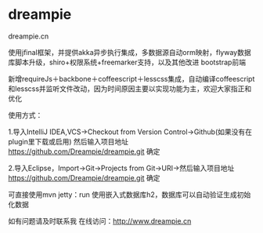 dreampie
========

dreampie.cn

使用jfinal框架，并提供akka异步执行集成，多数据源自动orm映射，flyway数据库脚本升级，shiro+权限系统+freemarker支持，以及其他改进
bootstrap前端

新增requireJs＋backbone＋coffeescript＋lesscss集成，自动编译coffeescript和lesscss并监听文件改动，因为时间原因主要以实现功能为主，欢迎大家指正和优化


使用方式：


1.导入IntelliJ IDEA,VCS->Checkout from Version Control->Github(如果没有在plugin里下载或启用) 然后输入项目地址 https://github.com/Dreampie/dreampie.git 确定


2.导入Eclipse，Import->Git->Projects from Git->URI->然后输入项目地址  https://github.com/Dreampie/dreampie.git 确定


可直接使用mvn jetty：run  使用嵌入式数据库h2，数据库可以自动验证生成初始化数据

如有问题请及时联系我 在线访问：http://www.dreampie.cn

